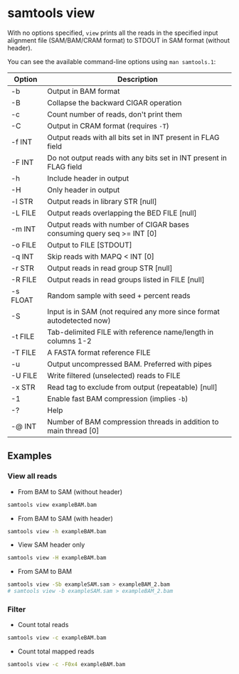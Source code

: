 samtools view
===============

With no options specified, `view` prints all the reads in the specified input
alignment file (SAM/BAM/CRAM format) to STDOUT in SAM format (without header).

You can see the available command-line options using `man samtools.1`:

| Option | Description |
|----|-----------------------------|
| -b | Output in BAM format        |
| -B | Collapse the backward CIGAR operation |
| -c | Count number of reads, don't print them |
| -C | Output in CRAM format (requires `-T`) |
| -f INT | Output reads with all bits set in INT present in FLAG field |
| -F INT | Do not output reads with any bits set in INT present in FLAG field |
| -h | Include header in output    |
| -H | Only header in output       |
| -l STR | Output reads in library STR [null] |
| -L FILE | Output reads overlapping the BED FILE [null] |
| -m INT | Output reads with number of CIGAR bases consuming query seq >= INT [0] |
| -o FILE | Output to FILE [STDOUT] |
| -q INT | Skip reads with MAPQ < INT [0] |
| -r STR | Output reads in read group STR [null] |
| -R FILE | Output reads in read groups listed in FILE [null] |
| -s FLOAT | Random sample with seed + percent reads |
| -S | Input is in SAM (not required any more since format autodetected now) |
| -t FILE | Tab-delimited FILE with reference name/length in columns 1-2 |
| -T FILE | A FASTA format reference FILE |
| -u | Output uncompressed BAM. Preferred with pipes |
| -U FILE | Write filtered (unselected) reads to FILE |
| -x STR | Read tag to exclude from output (repeatable) [null] |
| -1 | Enable fast BAM compression (implies `-b`) |
| -? | Help                        |
| -@ INT | Number of BAM compression threads in addition to main thread [0] |

## Examples

### View all reads

* From BAM to SAM (without header)

```bash
samtools view exampleBAM.bam
```

* From BAM to SAM (with header)

```bash
samtools view -h exampleBAM.bam
```

* View SAM header only

```bash
samtools view -H exampleBAM.bam
```

* From SAM to BAM

```bash
samtools view -Sb exampleSAM.sam > exampleBAM_2.bam
# samtools view -b exampleSAM.sam > exampleBAM_2.bam
```


### Filter

* Count total reads

```bash
samtools view -c exampleBAM.bam
```

* Count total mapped reads

```bash
samtools view -c -F0x4 exampleBAM.bam
```
